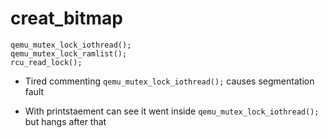 # creat_bitmap

```
qemu_mutex_lock_iothread();
qemu_mutex_lock_ramlist();
rcu_read_lock();

```

+ Tired commenting `qemu_mutex_lock_iothread();` causes segmentation fault

+ With printstaement can see it went inside `qemu_mutex_lock_iothread(); ` but hangs after that
